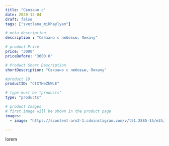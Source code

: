 ```yaml
---
title: "Связано с"
date: 2020-12-04
draft: false
tags: ["svetlana_mikhaylyan"]

# meta description
description : "Связано с любовью, Пикачу"

# product Price
price: "3000"
priceBefore: "3600.0"

# Product Short Description
shortDescription: "Связано с любовью, Пикачу"

#product ID
productID: "CIXTNeZhWLE"

# type must be "products"
type: "products"

# product Images
# first image will be shown in the product page
images:
  - image: "https://scontent-arn2-1.cdninstagram.com/v/t51.2885-15/e35/129729164_381034829816211_4785771484032921302_n.jpg?se=7&tp=1&_nc_ht=scontent-arn2-1.cdninstagram.com&_nc_cat=103&_nc_ohc=li7EhrOdw_oAX9n2OAE&oh=d9d869808cfe9d0d52034f4c285679ad&oe=607572C9&ig_cache_key=MjQ1NjUxNjYxMDYzMTIzMDE0OA%3D%3D.2"

---
```

lorem
